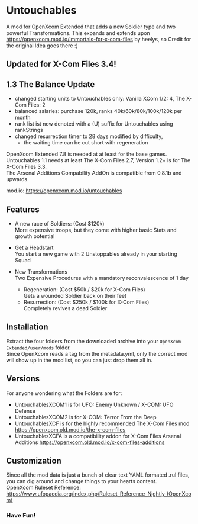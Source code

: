 # Untouchables
A mod for OpenXcom Extended that adds a new Soldier type and two powerful Transformations. This expands and extends upon https://openxcom.mod.io/immortals-for-x-com-files by heelys, so Credit for the original Idea goes there :)

## Updated for X-Com Files 3.4!

## 1.3 The Balance Update

- changed starting units to Untouchables only: Vanilla XCom 1/2: 4, The X-Com Files: 2
- balanced salaries: purchase 120k, ranks 40k/60k/80k/100k/120k per month
- rank list ist now denoted with a (U) suffix for Untouchables using rankStrings
- changed resurrection timer to 28 days modified by difficulty,
  - the waiting time can be cut short with regeneration

OpenXcom Extended 7.8 is needed at at least for the base games.  
Untouchables 1.1 needs at least The X-Com Files 2.7, Version 1.2+ is for The X-Com Files 3.3.  
The Arsenal Additions Compability AddOn is compatible from 0.8.1b and upwards.

mod.io: https://openxcom.mod.io/untouchables

## Features
  - A new race of Soldiers: (Cost $120k)  
    More expensive troops, but they come with higher basic Stats and growth potential  
    
  - Get a Headstart  
    You start a new game with 2 Unstoppables already in your starting Squad
	
  - New Transformations  
    Two Expensive Procedures with a mandatory reconvalescence of 1 day
	- Regeneration: (Cost $50k / $20k for X-Com Files)  
	Gets a wounded Soldier back on their feet
	- Resurrection: (Cost $250k / $100k for X-Com Files)  
	Completely revives a dead Soldier

## Installation
Extract the four folders from the downloaded archive into your `OpenXcom Extended/user/mods` folder.  
Since OpenXcom reads a tag from the metadata.yml, only the correct mod will show up in the mod list, so you can just drop them all in.

## Versions
For anyone wondering what the Folders are for:
   - UntouchablesXCOM1 is for UFO: Enemy Unknown / X-COM: UFO Defense
   - UntouchablesXCOM2 is for X-COM: Terror From the Deep
   - UntouchablesXCF is for the highly recommended The X-Com Files mod https://openxcom.old.mod.io/the-x-com-files
   - UntouchablesXCFA is a compatibility addon for X-Com Files Arsenal Additions https://openxcom.old.mod.io/x-com-files-additions

## Customization
Since all the mod data is just a bunch of clear text YAML formated .rul files, you can dig around and change things to your hearts content.  
OpenXcom Ruleset Reference: https://www.ufopaedia.org/index.php/Ruleset_Reference_Nightly_(OpenXcom)


### Have Fun!
